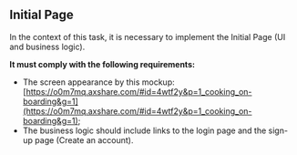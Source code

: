 ## Initial Page

In the context of this task, it is necessary to implement the Initial Page (UI and business logic). <br>

**It must comply with the following requirements:** <br>

  - The screen appearance by this mockup: [https://o0m7mq.axshare.com/#id=4wtf2y&p=1_cooking_on-boarding&g=1](https://o0m7mq.axshare.com/#id=4wtf2y&p=1_cooking_on-boarding&g=1);
  - The business logic should include links to the login page and the sign-up page (Create an account).